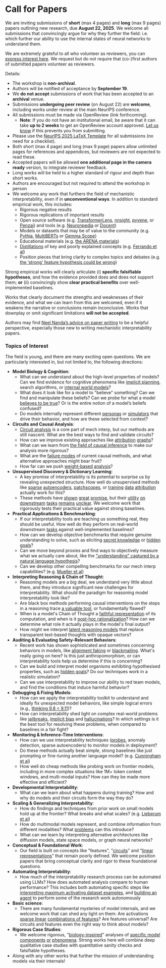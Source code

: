 # Call for Papers
We are inviting submissions of **short** (max 4 pages) and **long** (max 9 pages) papers outlining new research, due **August 22, 2025**. We welcome all submissions that convincingly argue for why they further the field: i.e. which further our ability to use the internal states of neural networks to understand them. 

We are extremely grateful to all who volunteer as reviewers, you can [express interest here](https://www.google.com/url?q=https://docs.google.com/forms/d/e/1FAIpQLSdiw1SJllzoTz_nqzDTzTOGb9DV3W_truQyh-WvYj_QGIi7Mg/viewform?usp%3Ddialog&sa=D&source=editors&ust=1752620851514753&usg=AOvVaw3uF-UDcAvO6B6hyUNYVHqv). We request but do not require that (co-)first authors of submitted papers volunteer as reviewers. 

Details: 
* The workshop is **non-archival**.
* Authors will be notified of acceptance by **September 19**.
* We **do not accept** submissions of work that has been accepted to an **archival** venue.
* Submissions **undergoing peer review** (on August 22) are **welcome**, including works under review at the main NeurIPS conference.
* All submissions must be made via OpenReview (link forthcoming).
  * **Note**: If you do not have an institutional email, be aware that it can take **up to 2 weeks** to get an OpenReview account approved. [Let us know](mailto:neurips2025@mechinterpworkshop.com) if this prevents you from submitting.
* Please use the [NeurIPS 2025 LaTeX Template](https://www.google.com/url?q=https://media.neurips.cc/Conferences/NeurIPS2025/Styles.zip&sa=D&source=editors&ust=1752620851516675&usg=AOvVaw3tFDFFC-fwG0CiJ8aQBmxM) for all submissions (no need for a checklist).
* Both short (max 4 page) and long (max 9 page) papers allow unlimited pages for references and appendices, but reviewers are not expected to read these.
* Accepted papers will be allowed **one additional page in the camera ready** version, to integrate reviewer feedback.
* Long works will be held to a higher standard of rigour and depth than short works.
* Authors are encouraged but not required to attend the workshop in person
* We welcome any work that furthers the field of mechanistic interpretability, even if in **unconventional ways**. In addition to standard empirical work, this includes:
  * Rigorous negative results
  * Rigorous replications of important results
  * Open source software (e.g. [TransformerLens](https://www.google.com/url?q=https://github.com/neelnanda-io/TransformerLens&sa=D&source=editors&ust=1752620851518226&usg=AOvVaw0cC_pUNkHIPvPFeKbBsO3w), [nnsight](https://www.google.com/url?q=https://github.com/ndif-team/nnsight&sa=D&source=editors&ust=1752620851518337&usg=AOvVaw0wQUtjXc5fJCxX3-O_otRv), [pyvene](https://www.google.com/url?q=https://github.com/stanfordnlp/pyvene/tree/main/pyvene/models/mlp&sa=D&source=editors&ust=1752620851518450&usg=AOvVaw0H7wgX6lTpl0AbBCAlRGWF), or [Penzai](https://www.google.com/url?q=https://github.com/google-deepmind/penzai&sa=D&source=editors&ust=1752620851518585&usg=AOvVaw2aoZ3Xeg2FxqDkf3Tv_-DE)) and tools (e.g. [Neuronpedia](https://www.google.com/url?q=http://neuronpedia.org&sa=D&source=editors&ust=1752620851518683&usg=AOvVaw0kI6ZKbrOZUGFDtLVQrNGl) or [Docent](https://www.google.com/url?q=https://transluce.org/introducing-docent&sa=D&source=editors&ust=1752620851518819&usg=AOvVaw2P7NFgOnC9x8NM9mhEwUqZ))
  * Models or datasets that may be of value to the community (e.g. [Pythia](https://www.google.com/url?q=https://arxiv.org/abs/2304.01373&sa=D&source=editors&ust=1752620851519166&usg=AOvVaw3FmV_Cj5sVySOKWiX0gTpL), [MultiBERTs](https://www.google.com/url?q=https://arxiv.org/abs/2106.16163&sa=D&source=editors&ust=1752620851519261&usg=AOvVaw3eU_3EtPBzTJqVVjArEbPO) or [Gemma Scope](https://www.google.com/url?q=https://arxiv.org/abs/2408.05147&sa=D&source=editors&ust=1752620851519367&usg=AOvVaw3eCljF2ZnWYzHas3Gy-ctD))
  * Educational materials (e.g. [the ARENA materials](https://www.google.com/url?q=https://arena3-chapter1-transformer-interp.streamlit.app/&sa=D&source=editors&ust=1752620851519661&usg=AOvVaw2AzC66mbcp8ZwPjwnkHG8W))
  * [Distillations](https://www.google.com/url?q=https://distill.pub/2017/research-debt/&sa=D&source=editors&ust=1752620851519796&usg=AOvVaw2Pk9FJcYALf6PRJA7Iz_Ze) of key and poorly explained concepts (e.g. [Ferrando et al](https://www.google.com/url?q=https://arxiv.org/abs/2405.00208&sa=D&source=editors&ust=1752620851520016&usg=AOvVaw0yQvqzXbE2v1zPXjwTEpPY))
  * Position pieces that bring clarity to complex topics and debates (e.g. [the ‘strong’ feature hypothesis could be wrong](https://www.google.com/url?q=https://www.alignmentforum.org/posts/tojtPCCRpKLSHBdpn/the-strong-feature-hypothesis-could-be-wrong&sa=D&source=editors&ust=1752620851520476&usg=AOvVaw2auHXiLdcMMTVEpJDpDy8N))

Strong empirical works will clearly articulate (i) **specific falsifiable hypotheses**, and how the evidence provided does and does not support them; **or** (ii) convincingly show **clear practical benefits** over well-implemented baselines. 

Works that clearly document the strengths and weaknesses of their evidence, and what we can learn from this are welcomed, even if it weakens the narrative or conclusions remain inconclusive. Works that downplay or omit significant limitations **will not be accepted**. 

Authors may find [Neel Nanda’s advice on paper writing](https://www.google.com/url?q=https://www.alignmentforum.org/posts/eJGptPbbFPZGLpjsp/highly-opinionated-advice-on-how-to-write-ml-papers&sa=D&source=editors&ust=1752620851521724&usg=AOvVaw0xcLz1xjWpF3gRh034-Ovh) to be a helpful perspective, especially those new to writing mechanistic interpretability papers. 
### Topics of Interest
The field is young, and there are many exciting open questions. We are particularly interested in, but not limited to, the following directions: 
* **Model Biology & Cognition**:
  * What can we understand about the high-level properties of models? Can we find evidence for cognitive phenomena like [implicit planning](https://www.google.com/url?q=https://transformer-circuits.pub/2025/attribution-graphs/biology.html%23dives-poems&sa=D&source=editors&ust=1752620851522880&usg=AOvVaw3J6mNKVP0Wr33LlGM_EFoO), search algorithms, or [internal world models](https://www.google.com/url?q=https://arxiv.org/abs/2210.13382&sa=D&source=editors&ust=1752620851523149&usg=AOvVaw2pzDk9wtRmK3uAaQ3LAoRy)?
  * What does it look like for a model to "believe" something? Can we find and manipulate these beliefs? Can we probe for what a model [believes to be true](https://www.google.com/url?q=https://arxiv.org/abs/2310.06824&sa=D&source=editors&ust=1752620851523496&usg=AOvVaw16JSZlyWBlh54mwg0OShuQ)? Or is the entire notion of a model’s beliefs confused?
  * Do models internally represent different [personas](https://www.google.com/url?q=https://arxiv.org/abs/2406.12094&sa=D&source=editors&ust=1752620851523715&usg=AOvVaw0-YRxTV7fmyuPZvXtGRjiX) or [simulators](https://www.google.com/url?q=https://www.nature.com/articles/s41586-023-06647-8&sa=D&source=editors&ust=1752620851523807&usg=AOvVaw08cYjTYh8mr9o7hBDb0eW-) that drive their behavior, and how are these selected from context?
* **Circuits and Causal Analysis**:
  * [Circuit analysis](https://www.google.com/url?q=https://distill.pub/2020/circuits/zoom-in/&sa=D&source=editors&ust=1752620851524092&usg=AOvVaw2mWlVeFYjPJBjteaYqy6u0) is a core part of mech interp, but our methods are still nascent. What are the best ways to find and validate circuits?
  * How can we improve existing approaches like [attribution](https://www.google.com/url?q=https://arxiv.org/abs/2406.11944&sa=D&source=editors&ust=1752620851524400&usg=AOvVaw1q_Cj3SEcC5kAjU-SZQszg) [graphs](https://www.google.com/url?q=https://transformer-circuits.pub/2025/attribution-graphs/methods.html&sa=D&source=editors&ust=1752620851524503&usg=AOvVaw27sFkMy64KxmTvOPadSYtI)?
  * What can we learn from [the field of causal inference](https://www.google.com/url?q=https://arxiv.org/abs/2407.04690&sa=D&source=editors&ust=1752620851524676&usg=AOvVaw3YlsW5aroFZsNQmms11G-1) to make our analysis more rigorous?
  * What are the [failure modes](https://www.google.com/url?q=https://arxiv.org/abs/2307.15771&sa=D&source=editors&ust=1752620851524856&usg=AOvVaw39IcGMATBCHcDe4fJDKHT3) of current causal methods, and what alternative approaches might bear fruit?
  * How far can we push [weight-based](https://www.google.com/url?q=https://arxiv.org/abs/2301.05217&sa=D&source=editors&ust=1752620851525130&usg=AOvVaw3kAOjZLwT4vJkXx_NlvPA-) [analysis](https://www.google.com/url?q=https://arxiv.org/abs/2410.08417&sa=D&source=editors&ust=1752620851525208&usg=AOvVaw1qkgApqJN25NObqzJiKHW1)?
* **Unsupervised Discovery & Dictionary Learning**:
  * A key promise of interpretability is its potential to surprise us by revealing unexpected structure. How well do unsupervised methods like [sparse](https://www.google.com/url?q=https://arxiv.org/abs/2103.15949&sa=D&source=editors&ust=1752620851525731&usg=AOvVaw3j1wQ6B_2K7ApjIXtAgBO1) [autoencoders](https://www.google.com/url?q=https://transformer-circuits.pub/2023/monosemantic-features&sa=D&source=editors&ust=1752620851525864&usg=AOvVaw3KFWD9VRbzT2e0dMBFKJwv), [patch](https://www.google.com/url?q=https://arxiv.org/abs/2401.06102&sa=D&source=editors&ust=1752620851525944&usg=AOvVaw1SHZhAlOgwjbcM77GOcmG4)[scopes](https://www.google.com/url?q=https://arxiv.org/abs/2403.10949v2&sa=D&source=editors&ust=1752620851526002&usg=AOvVaw1MASOQKIpnttvGnk99ivUG), or [training](https://www.google.com/url?q=https://proceedings.mlr.press/v70/koh17a?ref%3Dhttps://githubhelp.com&sa=D&source=editors&ust=1752620851526139&usg=AOvVaw3qrUTEP59q9BYkylfFYUJd) [data](https://www.google.com/url?q=https://arxiv.org/abs/2308.03296&sa=D&source=editors&ust=1752620851526264&usg=AOvVaw283kGAxdx2SIhvap083GIi) [attribution](https://www.google.com/url?q=https://arxiv.org/abs/2205.11482&sa=D&source=editors&ust=1752620851526339&usg=AOvVaw10_udmBP0O-quOmad9HbBl) actually work for this?
  * These methods have [shown](https://www.google.com/url?q=https://transformer-circuits.pub/2024/scaling-monosemanticity/index.html&sa=D&source=editors&ust=1752620851526548&usg=AOvVaw0IRPl4CT2KlH5Pqo-M9rvS) [great](https://www.google.com/url?q=https://transformer-circuits.pub/2025/attribution-graphs/biology.html&sa=D&source=editors&ust=1752620851526633&usg=AOvVaw1d7RCNn9dmOXReYJbvBMvV) [promise](https://www.google.com/url?q=https://arxiv.org/abs/2503.10965&sa=D&source=editors&ust=1752620851526702&usg=AOvVaw36HJ-aOlneMoAK1w6DYSwb), but their [utility](https://www.google.com/url?q=https://arxiv.org/abs/2502.16681&sa=D&source=editors&ust=1752620851526783&usg=AOvVaw1ERqhJdPSbrEJrIyaIw19r) [on](https://www.google.com/url?q=https://www.tilderesearch.com/blog/sieve&sa=D&source=editors&ust=1752620851526903&usg=AOvVaw1jYUlwERYWRwTBXVEux6lP) [downstream](https://www.google.com/url?q=https://arxiv.org/abs/2501.17148&sa=D&source=editors&ust=1752620851526968&usg=AOvVaw3H0WMPsV6gO6-wi9TzHQFJ) [tasks](https://www.google.com/url?q=https://transformer-circuits.pub/2024/features-as-classifiers/index.html&sa=D&source=editors&ust=1752620851527053&usg=AOvVaw0I3TFXlExLc6B_bn3C_ycl) [remains](https://www.google.com/url?q=https://arxiv.org/abs/2502.04382&sa=D&source=editors&ust=1752620851527141&usg=AOvVaw3OHrFqLcGT8x4MyUUxhhB-) [unclear](https://www.google.com/url?q=https://www.alignmentforum.org/posts/4uXCAJNuPKtKBsi28/negative-results-for-saes-on-downstream-tasks&sa=D&source=editors&ust=1752620851527289&usg=AOvVaw0vhK-TfofSTJtP5Cyb95m5). We welcome work that rigorously tests their practical value against strong baselines.
* **Practical Applications & Benchmarking**:
  * If our interpretability tools are teaching us something real, they should be useful. How well do they perform on real-world downstream [tasks](https://www.google.com/url?q=https://www.lesswrong.com/posts/wGRnzCFcowRCrpX4Y/downstream-applications-as-validation-of-interpretability&sa=D&source=editors&ust=1752620851527966&usg=AOvVaw3wasvjrSoIWm0X9_DvypXL) against well-implemented baselines?
  * How can we develop objective benchmarks that require genuine understanding to solve, such as eliciting [secret knowledge](https://www.google.com/url?q=https://arxiv.org/abs/2505.14352&sa=D&source=editors&ust=1752620851528240&usg=AOvVaw2bwBTTqdpf6fGtyk4KBWZv) or [hidden goals](https://www.google.com/url?q=https://arxiv.org/abs/2503.10965&sa=D&source=editors&ust=1752620851528393&usg=AOvVaw1YOCcnUC4ejUzXkb4Ct-Yq)?
  * Can we move beyond proxies and find ways to objectively measure what we actually care about, like the ["understanding" captured by a natural language hypothesis](https://www.google.com/url?q=https://arxiv.org/abs/2502.04382&sa=D&source=editors&ust=1752620851528668&usg=AOvVaw214ABeGzw2oc-gt9BADYwJ)?
  * Can we develop other compelling benchmarks for our mech interp capabilities? (e.g. [Mueller et al](https://www.google.com/url?q=https://arxiv.org/abs/2504.13151&sa=D&source=editors&ust=1752620851528888&usg=AOvVaw27c_TDZJHBJ8kwD7JxPRYS))
* **Interpreting Reasoning & Chain of Thought**:
  * Reasoning models are a big deal, we understand very little about them, and they introduce significant new challenges for interpretability. What should the paradigm for reasoning model interpretability look like?
  * Are black box methods performing causal interventions on the steps in a reasoning trace [a valuable tool](https://www.google.com/url?q=https://arxiv.org/abs/2506.19143&sa=D&source=editors&ust=1752620851529967&usg=AOvVaw2vhKKvJrId8LKNeVKgQsQX), or fundamentally flawed?
  * When is a model's Chain of Thought a [faithful representation](https://www.google.com/url?q=https://arxiv.org/abs/2305.04388&sa=D&source=editors&ust=1752620851530200&usg=AOvVaw1gKMaaXoG17c8Q5MwPvU0t) of its computation, and when is it [post-hoc rationalization](https://www.google.com/url?q=https://arxiv.org/abs/2503.08679&sa=D&source=editors&ust=1752620851530377&usg=AOvVaw1jxjcPJPlMjoKeT3e9_KRz)? How can we determine what role it actually plays in the model's final output?
  * How might we interpret [latent reasoning models](https://www.google.com/url?q=https://arxiv.org/abs/2412.06769&sa=D&source=editors&ust=1752620851530732&usg=AOvVaw3FaPpHjE_6_iXQRYYcCW0V) that replace transparent text-based thoughts with opaque vectors?
* **Auditing & Evaluating Safety-Relevant Behaviors**:
  * Recent work has shown sophisticated and sometimes concerning behaviors in models, like [alignment faking](https://www.google.com/url?q=https://arxiv.org/abs/2412.14093&sa=D&source=editors&ust=1752620851531380&usg=AOvVaw3NDHnuiAkxRuFw23jedmAj) or [blackmailing](https://www.google.com/url?q=https://www.anthropic.com/research/agentic-misalignment&sa=D&source=editors&ust=1752620851531540&usg=AOvVaw234xWzNqDdmXIRBDOg31QP). What's really going on here? Is this just anthropomorphism, or can interpretability tools help us determine if this is concerning?
  * Can we build and interpret model organisms exhibiting hypothesised properties, such as [hidden goals](https://www.google.com/url?q=https://arxiv.org/abs/2503.10965&sa=D&source=editors&ust=1752620851532090&usg=AOvVaw3ZQhYdGPPE_v9zson6esOv)? Do our techniques work in a realistic simulation?
  * Can we use interpretability to improve our ability to red team models, and find the conditions that induce harmful behavior?
* **Debugging & Fixing Models**:
  * How can we apply the interpretability toolkit to understand and ideally fix unexpected model behaviors, like simple logical errors (e.g., [thinking 9.8 < 9.11](https://www.google.com/url?q=https://transluce.org/observability-interface&sa=D&source=editors&ust=1752620851532952&usg=AOvVaw1jnnQMjxJuGPYjYJEBVlx-))?
  * How can interpretability shed light on complex real-world problems like [jailbreaks](https://www.google.com/url?q=https://transformer-circuits.pub/2025/attribution-graphs/biology.html%23dives-jailbreak&sa=D&source=editors&ust=1752620851533222&usg=AOvVaw3t66c2AOr-_JYnXtP4htIP), [implicit bias](https://www.google.com/url?q=https://arxiv.org/abs/2506.10922&sa=D&source=editors&ust=1752620851533346&usg=AOvVaw19oTvs-WUW6NkbG3b4UT0n) and [hallucinations](https://www.google.com/url?q=https://arxiv.org/abs/2411.14257&sa=D&source=editors&ust=1752620851533451&usg=AOvVaw2SYxtcRjYTYPynoDNBxUQl)? In which settings is it the best tool for resolving these problems, when compared to baselines in a fair fight?
* **Monitoring & Inference-Time Interventions**:
  * How can we use interpretability techniques ([probes](https://www.google.com/url?q=https://arxiv.org/abs/2102.12452&sa=D&source=editors&ust=1752620851534064&usg=AOvVaw1nkSzOTDut213JBy9kTvtV), anomaly detection, sparse autoencoders) to monitor models in deployment?
  * Do these methods actually beat simple, strong baselines like just prompting or fine-tuning another language model? (e.g. [Cunningham et al](https://www.google.com/url?q=https://alignment.anthropic.com/2025/cheap-monitors/&sa=D&source=editors&ust=1752620851534496&usg=AOvVaw3rvi3uag23VVDj2o3_Ie9C))
  * How well do cheap methods like probing work on frontier models, including in more complex situations like 1M+ token context windows, and multi-modal inputs? How can they be made more effective and efficient?
* **Developmental Interpretability**:
  * What can we learn about what happens during training? How and why do models and their circuits form the way they do?
* **Scaling & Generalizing Interpretability**:
  * How do findings and techniques from prior work on small models hold up at the frontier? What breaks and what scales? (e.g. [Lieberum et al](https://www.google.com/url?q=https://arxiv.org/abs/2307.09458&sa=D&source=editors&ust=1752620851535631&usg=AOvVaw08zbA5jLiNErrZYiJPgR09))
  * How do multimodal models represent, and combine information from different modalities? What [problems](https://www.google.com/url?q=https://openreview.net/pdf?id%3DVUhRdZp8ke&sa=D&source=editors&ust=1752620851536039&usg=AOvVaw1Rh9vJOv4iUWHXKRQjL2ag) can this introduce?
  * What can we learn by interpreting alternative architectures like diffusion models, state space models, or graph neural networks?
* **Conceptual & Foundational Work**:
  * Our field is built on concepts like "features", "[circuits](https://www.google.com/url?q=https://distill.pub/2020/circuits/zoom-in/&sa=D&source=editors&ust=1752620851536992&usg=AOvVaw09fj5udny3rQZ3Vy2WC3Z-)" and “[linear representations](https://www.google.com/url?q=https://transformer-circuits.pub/2024/july-update/index.html%23linear-representations&sa=D&source=editors&ust=1752620851537258&usg=AOvVaw1sj3-Jz1qYU992cXnJqnac)” that remain poorly defined. We welcome position papers that bring conceptual clarity and rigor to these foundational questions.
* **Automating Interpretability**:
  * How much of the interpretability research process can be automated using LLMs? How does automated analysis compare to human performance? This includes both automating specific steps like [interpreting maximum activating dataset examples](https://www.google.com/url?q=https://openaipublic.blob.core.windows.net/neuron-explainer/paper/index.html&sa=D&source=editors&ust=1752620851538324&usg=AOvVaw2LVmKjC0kxuFFetFv3wTGa), and [building an agent](https://www.google.com/url?q=https://arxiv.org/abs/2404.14394&sa=D&source=editors&ust=1752620851538448&usg=AOvVaw0XWN4Tpsq3w8Ri4mhYRj61) to perform some of the research work autonomously
* **Basic science**:
  * There are many fundamental mysteries of model internals, and we welcome work that can shed any light on them: Are activations [sparse linear](https://www.google.com/url?q=https://arxiv.org/abs/1601.03764&sa=D&source=editors&ust=1752620851539344&usg=AOvVaw1m5ZJIA8xBcu1Vj0lnb2lA) [combinations of features](https://www.google.com/url?q=https://transformer-circuits.pub/2022/toy_model/index.html&sa=D&source=editors&ust=1752620851539601&usg=AOvVaw1Za3K3Cix3R8W4U3kQEyAL)? Are features universal? Are circuits and features even the right way to think about models?
* **Rigorous Case Studies**:
  * We welcome rigorous, "[biology-inspired](https://www.google.com/url?q=https://distill.pub/2020/circuits/curve-circuits/&sa=D&source=editors&ust=1752620851540314&usg=AOvVaw3ctjk60bQegdE8ts4MHj6Y)" analyses of [specific model](https://www.google.com/url?q=https://arxiv.org/abs/2310.04625&sa=D&source=editors&ust=1752620851540485&usg=AOvVaw10_-mw1v7o39llCZbux8Us) [components](https://www.google.com/url?q=https://transformer-circuits.pub/2024/scaling-monosemanticity/index.html&sa=D&source=editors&ust=1752620851540648&usg=AOvVaw3BD-GoUJIEJJprI_AeusTU) [or](https://www.google.com/url?q=https://arxiv.org/abs/2305.01610&sa=D&source=editors&ust=1752620851540771&usg=AOvVaw3bJSdsLUNr8UbRBsvkGXIk) [phenomena](https://www.google.com/url?q=https://arxiv.org/abs/2306.09346&sa=D&source=editors&ust=1752620851540887&usg=AOvVaw1_iKjErcxhhjkbCGnoNPuO). Strong works here will combine deep qualitative case studies with quantitative sanity checks and falsifiable hypotheses.
* Along with any other works that further the mission of understanding models via their internals!